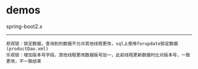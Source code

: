 # demos
spring-boot2.x

**** 
`悲观锁：锁定数据，查询到的数据不允许其他线程更改，sql上使用forupdate锁定数据(productDao.xml)`<br>
`乐观锁：增加版本号字段，其他线程更改数据版号加一，此前线程更新数据时比对版本号，一致更改，不一致结束`




